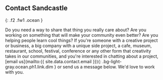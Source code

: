 ## Contact <span class="sand">Sandcastle</span>
{: .f2 .fw1 .ocean }

Do you need a way to share that thing you really care about? Are you working on something that will make your community even better? Are you helping people learn cool things? If you're someone with a creative project or business, a big company with a unique side project, a cafe, museum, restaurant, school, festival, conference or any other form that creativity takes in our communities, and you're interested in chatting about a project, [email us](mailto:{{ site.data.contact.email }}){: .bg-light-gray.ocean.ph1.link.dim } or send us a message below. We'd love to work with you.
